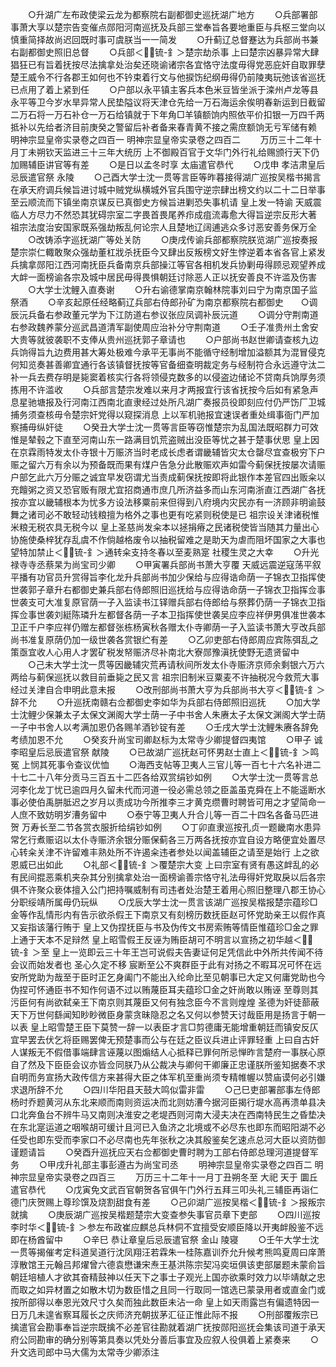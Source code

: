 <!-- { "loadSidebar": true } -->
　　○升湖广左布政使梁云龙为都察院右副都御史巡抚湖广地方
　　○兵部署部事萧大享以楚宗告变催点郧阳河南巡抚及兵部三堂奉旨各要地重臣与兵枢三堂向以慎重简择故尚迟回既时事可虞朕当一一简发
　　○升蓟辽总督蹇达为兵部尚书兼右副都御史照旧总督
　　○兵部＜锍-釒＞楚宗劫杀事  上曰楚宗凶暴异常大肆猖狂已有旨着抚按尽法擒拿处治矣还晓谕诸宗各宜恪守法度毋得党恶庇奸自取罪孽楚王威令不行各郡王如何也不钤束着行文与他捩饬纪纲毋得仍前陵夷玩弛该省巡抚已点用了着上紧到任
　　○户部以永平镇主客兵本色米豆皆坐派于滦州卢龙等县永平等卫今岁水旱异常人民垫隘议将天津仓先给一万石海运余俟明春新运到日截留二万石将一万石补仓一万石给镇就于下年角□羊镇额饷内照依平价扣银一万四千两抵补以先给者济目前庚癸之警留后补者备来春青黄不接之需庶额饷无亏军储有赖
明神宗显皇帝实录卷之四百一
明神宗显皇帝实录卷之四百二
　　万历三十二年十月丁未朔钦天监进三十三年大统历  上不御殿百官于文华门外行礼给赐颁行天下仍加赐辅臣讲官等有差
　　○是日以孟冬时享  太庙遣官恭代
　　○戊申  孝洁肃皇后忌辰遣官祭  永陵
　　○己酉大学士沈一贯等言臣等昨暮接得湖广巡按吴楷书揭言在承天府调兵候旨进讨城中贼党纵横城外官兵围守逆宗肆出榜文约以二十二日举事至云顺流而下镇坐南京谋反已真御史方候旨进剿恐失事机请  皇上发一特谕  天威震临人方尽力不然恐其犹碍宗室二字畏首畏尾养疖成疽流毒愈大得旨逆宗反形大著  祖宗法度治安国家既系强劫叛乱何论宗人且楚地辽阔逋逃众多讨恶安善务保万全
　　○改铸添字巡抚湖广等处关防
　　○庚戌传谕兵部都察院朕览湖广巡按奏报楚宗崇仁輙敢聚众强劫董杠戕杀抚臣今又肆出反叛榜文好生悖逆着本省各官上紧发兵擒拿郧阳江西河南抚臣兵备南京兵部操江等官各相机发兵协剿毋得顾忌观望养成大衅一面榜谕各宗及城中居民毋得畏惧朝廷讨除恶人正以抚安善良不许滥及伤害
　　○大学士沈鲤入直奏谢
　　○升右谕德掌南京翰林院事刘曰宁为南京国子监祭酒
　　○辛亥起原任经略蓟辽兵部右侍郎孙矿为南京都察院右都御史　　○调辰沅兵备右参政董元学为下江防道右参议张应凤调补辰沅道
　　○调分守荆南道右参政魏养蒙分巡武昌道清军副使周应治补分守荆南道
　　○壬子准贵州土舍安大贵等就彼袭职不支俸从贵州巡抚郭子章请也
　　○户部尚书赵世卿请查核九边兵饷得旨九边费用甚大筹处极难今承平无事尚不能循守经制增加溢额其为混冒侵克何知览奏甚善卿宜通行各该镇督抚按等官备细查明裁定务与经制符合永远遵守汰二补一兵去费存明是毙窦着核实行各将领侵克数多的以侵盗边储论不贷南兵饷厚务须拣用不许滥收
　　○兵部言楚宗发难以来月才两报宜行该省抚按今后如有紧急声息星驰塘报及行河南江西南北直隶经过处所凡湖广奏报员役即刻应付仍严饬厂卫城捕务须查核毋令楚宗奸党得以窥探消息  上以军机驰报宜速误者重处缉事衙门严加察捕毋纵奸徒
　　○癸丑大学士沈一贯等言臣等窃惟楚宗为乱国法既昭群力可效惟是辇毂之下直至河南山东一路满目饥荒盗贼出没臣等忧之甚于楚事伏思  皇上因在京霖雨特发太仆寺银十万赈济当时老成长虑者谓畿辅皆灾太仓罄尽宜查极穷下户赈之留六万有余以为预备既而果有煤户告急分此散赈欢声如雷今蓟保抚按屡次请赈户部乞此六万分赈之诚宜早发窃谓尤当责成蓟保抚按即将此银作本差官四出贩籴以充饘粥之资又恐官贩有限尤宜招商通市庶几所济益多而山东河南浙直江西湖广各抚按亦宜以畿辅根本为忧多方设法移粟前来但得到八府境内灾民亦有一济顾非明谕鼓舞之诸司必不敢轻动钱粮擅为格外之事也更有吃紧则税使是已  祖宗设关津诸税惟米粮无税农具无税今以  皇上圣慈尚发籴本以拯捐瘠之民诸税使皆当随其力量出心协施使桑梓犹存乱虞不作倘越格废令以抽税留难之是助天为虐而阻坏国家之大事也望特加禁止＜锍-釒＞通转籴支持冬春以至麦熟寔  社稷生灵之大幸
　　○升光禄寺寺丞蔡杲为尚宝司少卿
　　○甲寅署兵部尚书萧大亨覆  天威远震逆寇荡平叙平播有功官员升赏得旨李化龙升兵部尚书加少保给与应得诰命荫一子锦衣卫指挥使世袭郭子章升右都御史兼兵部右侍郎照旧巡抚给与应得诰命荫一子锦衣卫指挥佥事世袭支可大准复原官荫一子入监读书江铎赠兵部右侍郎给与祭葬仍荫一子锦衣卫指挥佥事世袭刘綎陈璘升左都督各荫一子本卫指挥使世袭吴应李应祥伊男俱准世袭本卫正千户李应祥仍赠左都督张栋杨寅秋各赠太仆寺卿荫一子入监读书萧大亨改兵部尚书准复原荫仍加一级世袭各赏银纻有差
　　○乙卯吏部右侍郎周应宾陈弭乱之策亟宜收人心用人才罢矿税发帑赈济尽补南北大寮郧豫滇抚使野无遗贤留中
　　○己未大学士沈一贯等因畿辅灾荒再请秋间所发太仆寺赈济京师余剩银六万六两给与蓟保巡抚以救目前垂毙之民又言  祖宗旧制米豆粟麦不许抽税况今救荒大事经过关津自合申明此意未报
　　○改刑部尚书萧大亨为兵部尚书大亨＜锍-釒＞辞不允
　　○升巡抚南赣右佥都御史李如华为兵部右侍郎照旧巡抚
　　○加大学士沈鲤少保兼太子太保文渊阁大学士荫一子中书舍人朱赓太子太保文渊阁大学士荫一子中书舍人以考满加恩仍各赐羊酒钞锭有差
　　○壬戌大学士沈鲤朱赓各辞免考绩加恩不允
　　○癸亥升尚宝司卿赵标为太常寺少卿提督四夷馆
　　○甲子  诚李昭皇后忌辰遣官祭  献陵
　　○已故湖广巡抚赵可怀男赵士直上＜锍-釒＞鸣冤  上悯其死事令查议优恤
　　○海西支帖等卫夷人三官儿等一百七十六名补进二十七二十八年分贡马三百五十二匹各给双赏绢钞如例
　　○大学士沈一贯等言总河李化龙丁忧已逾四月久留未代而河道一役必需总领之臣盖虽克舜在上不能遥断水事必使伯禹胼胝迟之岁月以责成功今所推李三才黄克缵曹时聘皆可用之才望简命一人庶不致妨明岁漕务留中
　　○泰宁等卫夷人升合儿等一百二十四名各备马匹进贺  万寿长至二节各赏衣服折给绢钞如例
　　○丁卯直隶巡按孔贞一题畿南水患异常乞行煮赈诏以太仆寺赈济余银分赈保蓟各三万两各抚按亦宜自设方略便宜处置尽心转籴关津不许留难丰熟处所不许遏籴违者参处以闻盖辅臣之请至是始行  上之欲恩威已出如此
　　○礼部＜锍-釒＞覆楚宗大变  上曰宗室有贤有愚这衅乱的必有民间掍恶乘机夹杂其分别擒拿处治一面榜谕善宗恪守礼法毋得奸党取戾以后各宗俱不许聚众亵体擅入公门把持嘱威制有司违者处治楚王着用心照旧整理八郡王协心分职绥靖所属毋仍玩纵
　　○戊辰大学士沈一贯言该湖广巡按吴楷报楚宗蕴珍□金等作乱情形内有告示欲杀假王下南京又有刻榜历数抚臣赵可怀党助亲王以假作真又妄指该藩行贿于  皇上又伪捏抚臣与书及伪传文书房索贿等情臣惟蕴珍□金之罪上通于天本不足辩然  皇上昭雪假王反诬为贿臣胡可不明言以宣扬之初华越＜锍-釒＞至  皇上一览即云三十年王岂可说假夫告妻证何足凭信此中外所共传闻不待会议而始发者也  圣心久定不移  宸断至公不爽群臣于此有对扬之不暇耳况可怀在远安所党助为哉至于臣时正乞身阖门不能出入纶命比至见朝事已大定又何庸党助也今伪捏可怀通臣书不知作何语不过以贿蔑臣耳夫蕴珍□金之奸尚敢以贿诬  至尊则其污臣何有尚欲弑亲王下南京则其蔑臣又何有独念臣今不言则煌煌  圣德为奸徒蔀蔽天下万世何繇闻知眇眇微臣身蒙贪昧隐忍之名又何以参赞天讨哉臣用是扬言于朝一以表  皇上昭雪楚王臣下莫赞一辞一以表臣才言□剪德庸无能增重朝廷而镇安反仄宜早罢去伏乞将臣赐罢俾无预楚事而公与在廷之臣议兵进止评罪轻重  上曰自古奸人谋叛无不假借事端肆言诬蔑以图煽结人心抵释已罪何所忌惮昨言楚府一事朕心原自了然及下臣臣会议亦皆佥同朕乃从公裁决与卿何干卿廉正忠谨朕所鉴知据奏不求自明而务宣扬大政传信方来甚得大臣之体军机至重尚须专精帷幄以赞庙谟何必引嫌求退所辞不允
　　○四川华阳县天鼓大鸣似雷非雷
　　○己巳吏部署部事左侍郎杨时乔题黄河从东北来顺而南则资运决而北则妨漕今据河臣揭行堤水高再溃单县决口北奔鱼台不辨牛马又南则决淮安之老堤西则河南大浸夫决在西南特民生之昏垫决在东北寔运道之咽喉胡可缓计且河已入鱼济之北境或不必尽东也即东而昭阳湖不必任受也即东受而李家口不必尽南也先年张秋之决其殷鉴矣乞速点总河大臣以资防御谨题请旨
　　○癸酉升巡抚应天右佥都御史曹时聘为工部右侍郎总理河道提督军务
　　○甲戌升礼部主事彭遵古为尚宝司丞
　　明神宗显皇帝实录卷之四百二
明神宗显皇帝实录卷之四百三
　　万历三十二年十一月丁丑朔冬至  大祀  天于  圜丘遣官恭代
　　○戊寅免文武百官朝贺各官俱午门外行五拜三叩头礼三辅臣再诣仁德门庆贺赐上尊珍馔及烧割甜食有差
　　○己卯湖广巡按吴楷＜锍-釒＞报叛宗就擒
　　○庚辰湖广巡按吴楷题楚宗大变查参失事官员章下吏部
　　○四川巡按李时华＜锍-釒＞参左布政崔应麒总兵林侗不宜擅受安顺臣降以开夷衅殷鉴不远即在杨酋留中
　　○辛巳  恭让章皇后忌辰遣官祭  金山  陵寝
　　○壬午大学士沈一贯等揭催考定科道吴道行沈凤翔汪若霖朱一桂陈嘉训乔允升候考熊鸣夏周曰庠萧淳散馆王元翰吕邦燿曾六德袁懋谦宋焘王基洪陈宗契冯奕垣俱该吏部屡题未蒙俞旨朝廷培植人才欲其奋精鼓神以任天下之事士子观光上国亦欲乘时效力以毕靖献之忠而取之如异材置之如散木切为数臣惜之且同一行取同一馆选已蒙录用者或直金门或按所部得以奉恩光效尺寸久矣而独此数臣未沾一命  皇上如天雨露岂有偏遗特因一日万几未遑省察耳履长之庆师济充朝拔茅汇征正惟此际不报
　　○刑部覆叛宗已擒遣官会勘事奉旨逆宗既擒不必差官往勘就着湖广抚按郧阳巡抚会集该司道于承天府公同勘审的确分别等第具奏以凭处分善后事宜及应叙人役俱着上紧奏来
　　○升文选司郎中马大儒为太常寺少卿添注
